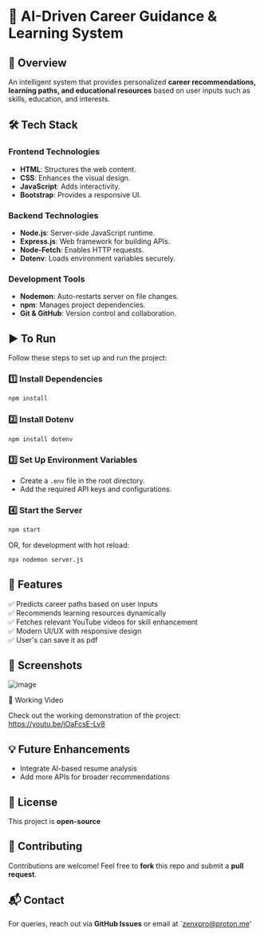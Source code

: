 # 🚀 AI-Driven Career Guidance & Learning System

## 📌 Overview
An intelligent system that provides personalized **career recommendations, learning paths, and educational resources** based on user inputs such as skills, education, and interests.

## 🛠 Tech Stack
### **Frontend Technologies**
- **HTML**: Structures the web content.
- **CSS**: Enhances the visual design.
- **JavaScript**: Adds interactivity.
- **Bootstrap**: Provides a responsive UI.

### **Backend Technologies**
- **Node.js**: Server-side JavaScript runtime.
- **Express.js**: Web framework for building APIs.
- **Node-Fetch**: Enables HTTP requests.
- **Dotenv**: Loads environment variables securely.

### **Development Tools**
- **Nodemon**: Auto-restarts server on file changes.
- **npm**: Manages project dependencies.
- **Git & GitHub**: Version control and collaboration.

## ▶️ To Run
Follow these steps to set up and run the project:

### **1️⃣ Install Dependencies**
```sh
npm install
```

### **2️⃣ Install Dotenv**
```sh
npm install dotenv
```

### **3️⃣ Set Up Environment Variables**
- Create a `.env` file in the root directory.
- Add the required API keys and configurations.

### **4️⃣ Start the Server**
```sh
npm start
```
OR, for development with hot reload:
```sh
npx nodemon server.js
```

## 🎯 Features
✅ Predicts career paths based on user inputs  
✅ Recommends learning resources dynamically  
✅ Fetches relevant YouTube videos for skill enhancement  
✅ Modern UI/UX with responsive design  
✅ User's can save it as pdf

## 📸 Screenshots
![image](https://github.com/user-attachments/assets/2ced86c0-4bad-4d1d-8e4e-3529018e04e5)

🎥 Working Video

Check out the working demonstration of the project:
https://youtu.be/jOaFcsE-Lv8


## 💡 Future Enhancements
- Integrate AI-based resume analysis
- Add more APIs for broader recommendations

## 📜 License
This project is **open-source**

## 🤝 Contributing
Contributions are welcome! Feel free to **fork** this repo and submit a **pull request**.

## 📬 Contact
For queries, reach out via **GitHub Issues** or email at `zenxpro@proton.me'

